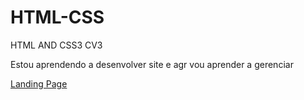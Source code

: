 # HTML-CSS
 HTML AND CSS3 CV3

Estou aprendendo a desenvolver site e agr vou aprender a gerenciar

<a href="https://marioquixari.github.io/HTML-CSS/MY-PROJRCTS/Purple-Landing-Page"> Landing Page</a>